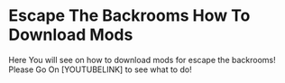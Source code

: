 # Escape The Backrooms How To Download Mods
Here You will see on how to download mods for escape the backrooms!
Please Go On [YOUTUBELINK] to see what to do!
